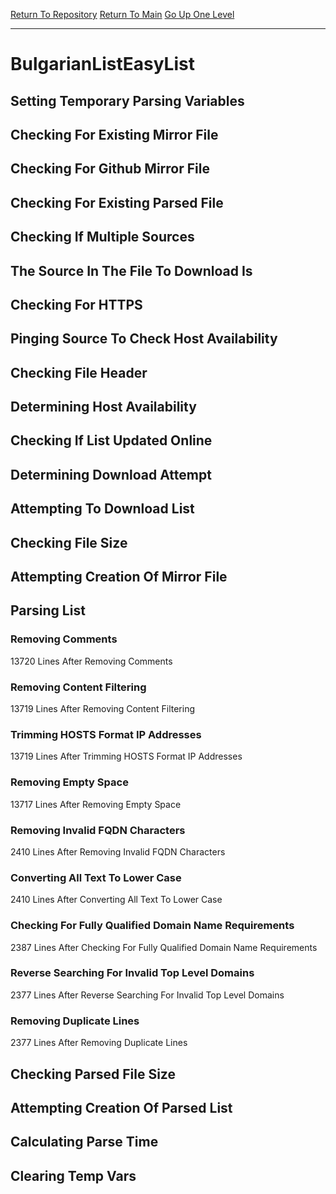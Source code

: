 [Return To Repository](https://github.com/deathbybandaid/piholeparser/)
[Return To Main](https://github.com/deathbybandaid/piholeparser/blob/master/RecentRunLogs/Mainlog.md)
[Go Up One Level](https://github.com/deathbybandaid/piholeparser/blob/master/RecentRunLogs/TopLevelScripts/30-Processing-External-Blacklists.md)
____________________________________
# BulgarianListEasyList
## Setting Temporary Parsing Variables
## Checking For Existing Mirror File
## Checking For Github Mirror File
## Checking For Existing Parsed File
## Checking If Multiple Sources
## The Source In The File To Download Is
## Checking For HTTPS
## Pinging Source To Check Host Availability
## Checking File Header
## Determining Host Availability
## Checking If List Updated Online
## Determining Download Attempt
## Attempting To Download List
## Checking File Size
## Attempting Creation Of Mirror File
## Parsing List
### Removing Comments
13720 Lines After Removing Comments
### Removing Content Filtering
13719 Lines After Removing Content Filtering
### Trimming HOSTS Format IP Addresses
13719 Lines After Trimming HOSTS Format IP Addresses
### Removing Empty Space
13717 Lines After Removing Empty Space
### Removing Invalid FQDN Characters
2410 Lines After Removing Invalid FQDN Characters
### Converting All Text To Lower Case
2410 Lines After Converting All Text To Lower Case
### Checking For Fully Qualified Domain Name Requirements
2387 Lines After Checking For Fully Qualified Domain Name Requirements
### Reverse Searching For Invalid Top Level Domains
2377 Lines After Reverse Searching For Invalid Top Level Domains
### Removing Duplicate Lines
2377 Lines After Removing Duplicate Lines
## Checking Parsed File Size
## Attempting Creation Of Parsed List
## Calculating Parse Time
## Clearing Temp Vars
